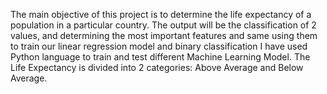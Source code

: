 The main objective of this project is to determine the life expectancy of a population in a particular country. The output will be the classification of 2 values, and determining the most important features and same using them to train our linear regression model and binary classification
I have used Python language to train and test different Machine Learning Model. The Life Expectancy is divided into 2 categories: Above Average and Below Average. 
